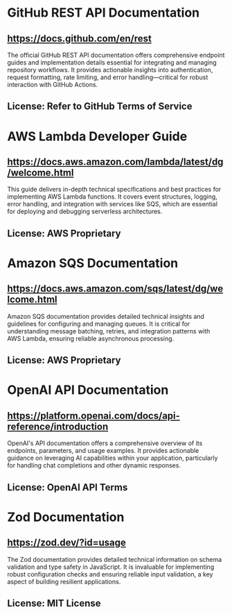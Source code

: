 # GitHub REST API Documentation
## https://docs.github.com/en/rest
The official GitHub REST API documentation offers comprehensive endpoint guides and implementation details essential for integrating and managing repository workflows. It provides actionable insights into authentication, request formatting, rate limiting, and error handling—critical for robust interaction with GitHub Actions.
## License: Refer to GitHub Terms of Service

# AWS Lambda Developer Guide
## https://docs.aws.amazon.com/lambda/latest/dg/welcome.html
This guide delivers in-depth technical specifications and best practices for implementing AWS Lambda functions. It covers event structures, logging, error handling, and integration with services like SQS, which are essential for deploying and debugging serverless architectures.
## License: AWS Proprietary

# Amazon SQS Documentation
## https://docs.aws.amazon.com/sqs/latest/dg/welcome.html
Amazon SQS documentation provides detailed technical insights and guidelines for configuring and managing queues. It is critical for understanding message batching, retries, and integration patterns with AWS Lambda, ensuring reliable asynchronous processing.
## License: AWS Proprietary

# OpenAI API Documentation
## https://platform.openai.com/docs/api-reference/introduction
OpenAI's API documentation offers a comprehensive overview of its endpoints, parameters, and usage examples. It provides actionable guidance on leveraging AI capabilities within your application, particularly for handling chat completions and other dynamic responses.
## License: OpenAI API Terms

# Zod Documentation
## https://zod.dev/?id=usage
The Zod documentation provides detailed technical information on schema validation and type safety in JavaScript. It is invaluable for implementing robust configuration checks and ensuring reliable input validation, a key aspect of building resilient applications.
## License: MIT License